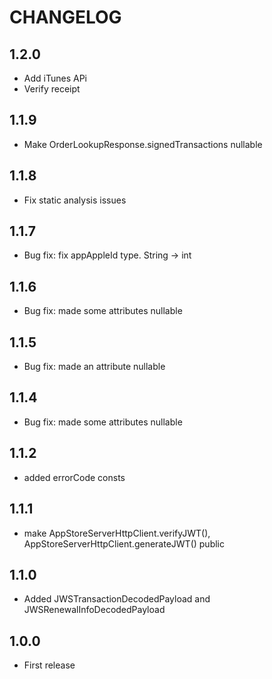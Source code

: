 # CHANGELOG

## 1.2.0

- Add iTunes APi
- Verify receipt

## 1.1.9

- Make OrderLookupResponse.signedTransactions nullable

## 1.1.8

- Fix static analysis issues

## 1.1.7

- Bug fix: fix appAppleId type. String -> int

## 1.1.6

- Bug fix: made some attributes nullable

## 1.1.5

- Bug fix: made an attribute nullable

## 1.1.4

- Bug fix: made some attributes nullable

## 1.1.2

- added errorCode consts

## 1.1.1

- make AppStoreServerHttpClient.verifyJWT(), AppStoreServerHttpClient.generateJWT() public

## 1.1.0

- Added JWSTransactionDecodedPayload and JWSRenewalInfoDecodedPayload

## 1.0.0

- First release